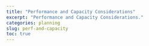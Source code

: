 ```yaml
---
title: "Performance and Capacity Considerations"
excerpt: "Performance and Capacity Considerations."
categories: planning
slug: perf-and-capacity
toc: true
---
```

